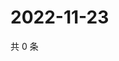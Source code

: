 # 2022-11-23

共 0 条

<!-- BEGIN WEIBO -->
<!-- 最后更新时间 Wed Nov 23 2022 10:25:14 GMT+0800 (China Standard Time) -->

<!-- END WEIBO -->

